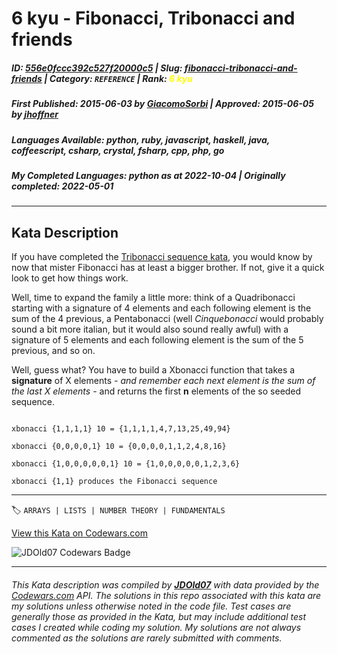 # 6 kyu - Fibonacci, Tribonacci and friends

##### **ID**: [556e0fccc392c527f20000c5](https://www.codewars.com/kata/556e0fccc392c527f20000c5) | **Slug**: [fibonacci-tribonacci-and-friends](https://www.codewars.com/kata/556e0fccc392c527f20000c5) | **Category**: `REFERENCE` | **Rank**: <span style="color:yellow">6 kyu</span>

##### **First Published**: 2015-06-03 ***by*** [GiacomoSorbi](https://www.codewars.com/users/GiacomoSorbi) | **Approved**: 2015-06-05 ***by*** [jhoffner](https://www.codewars.com/users/jhoffner)

##### **Languages Available**: python, ruby, javascript, haskell, java, coffeescript, csharp, crystal, fsharp, cpp, php, go

##### **My Completed Languages**: python ***as at*** 2022-10-04 | **Originally completed**: 2022-05-01

---

## Kata Description


If you have completed the <a href="http://www.codewars.com/kata/tribonacci-sequence" target="_blank" title="Tribonacci sequence">Tribonacci sequence kata</a>, you would know by now that mister Fibonacci has at least a bigger brother. If not, give it a quick look to get how things work.



Well, time to expand the family a little more: think of a Quadribonacci starting with a signature of 4 elements and each following element is the sum of the 4 previous, a Pentabonacci (well *Cinquebonacci* would probably sound a bit more italian, but it would also sound really awful) with a signature of 5 elements and each following element is the sum of the 5 previous, and so on.



Well, guess what? You have to build a Xbonacci function that takes a **signature** of X elements *- and remember each next element is the sum of the last X elements -* and returns the first **n** elements of the so seeded sequence.



```

xbonacci {1,1,1,1} 10 = {1,1,1,1,4,7,13,25,49,94}

xbonacci {0,0,0,0,1} 10 = {0,0,0,0,1,1,2,4,8,16}

xbonacci {1,0,0,0,0,0,1} 10 = {1,0,0,0,0,0,1,2,3,6}

xbonacci {1,1} produces the Fibonacci sequence

```

---


🏷 `ARRAYS | LISTS | NUMBER THEORY | FUNDAMENTALS`


[View this Kata on Codewars.com](https://www.codewars.com/kata/556e0fccc392c527f20000c5)

![](https://www.codewars.com/users/jdold07/badges/large "JDOld07 Codewars Badge")

---

###### *This Kata description was compiled by [**JDOld07**](https://tpstech.dev) with data provided by the [Codewars.com](https://www.codewars.com) API.  The solutions in this repo associated with this kata are my solutions unless otherwise noted in the code file.  Test cases are generally those as provided in the Kata, but may include additional test cases I created while coding my solution.  My solutions are not always commented as the solutions are rarely submitted with comments.*
